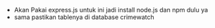 - Akan Pakai express.js untuk ini jadi install node.js dan npm dulu ya
- sama pastikan tablenya di database crimewatch